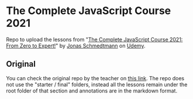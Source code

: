 # The Complete JavaScript Course 2021
Repo to upload the lessons from "[The Complete JavaScript Course 2021: From Zero to Expert!](https://www.udemy.com/course/the-complete-javascript-course)" by [Jonas Schmedtmann](https://codingheroes.io/)  on [Udemy](https://www.udemy.com/).

## Original
You can check the original repo by the teacher on [this link](https://github.com/jonasschmedtmann/complete-javascript-course). The repo does not use the "starter / final" folders, instead all the lessons remain under the root folder of that section and annotations are in the markdown format.
